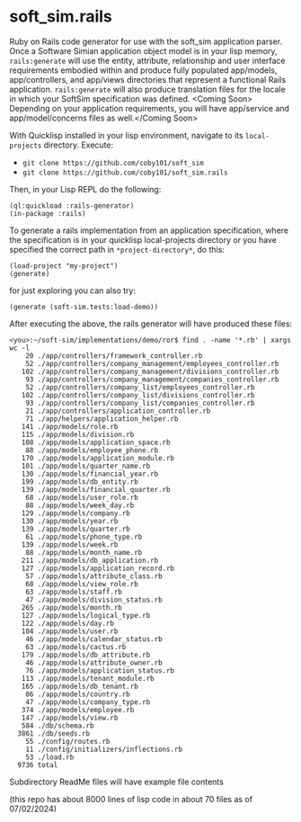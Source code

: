 # soft_sim.rails

Ruby on Rails code generator for use with the soft_sim application parser. Once a Software Simian application object model is in your lisp memory, `rails:generate` will use the entity, attribute, relationship and user interface requirements embodied within and produce fully populated app/models, app/controllers, and app/views directories that represent a functional Rails application. `rails:generate` will also produce translation files for the locale in which your SoftSim specification was defined. \<Coming Soon\> Depending on your application requirements, you will have app/service and app/model/concerns files as well.\</Coming Soon\>

With Quicklisp installed in your lisp environment, navigate to its `local-projects` directory. Execute:

  - `git clone https://github.com/coby101/soft_sim`
  - `git clone https://github.com/coby101/soft_sim.rails`

Then, in your Lisp REPL do the following: 

```
(ql:quickload :rails-generator)
(in-package :rails)
```

To generate a rails implementation from an application specification, where the specification is in your quicklisp local-projects directory or you have specified the correct path in `*project-directory*`, do this:
```
(load-project "my-project")
(generate)
```

for just exploring you can also try:
```
(generate (soft-sim.tests:load-demo))
```

After executing the above, the rails generator will have produced these files:
```
<you>:~/soft-sim/implementations/demo/ror$ find . -name '*.rb' | xargs wc -l
    20 ./app/controllers/framework_controller.rb
    52 ./app/controllers/company_management/employees_controller.rb
   102 ./app/controllers/company_management/divisions_controller.rb
    93 ./app/controllers/company_management/companies_controller.rb
    52 ./app/controllers/company_list/employees_controller.rb
   102 ./app/controllers/company_list/divisions_controller.rb
    93 ./app/controllers/company_list/companies_controller.rb
    21 ./app/controllers/application_controller.rb
    71 ./app/helpers/application_helper.rb
   141 ./app/models/role.rb
   115 ./app/models/division.rb
   108 ./app/models/application_space.rb
    88 ./app/models/employee_phone.rb
   170 ./app/models/application_module.rb
   101 ./app/models/quarter_name.rb
   130 ./app/models/financial_year.rb
   199 ./app/models/db_entity.rb
   139 ./app/models/financial_quarter.rb
    68 ./app/models/user_role.rb
    88 ./app/models/week_day.rb
   129 ./app/models/company.rb
   130 ./app/models/year.rb
   139 ./app/models/quarter.rb
    61 ./app/models/phone_type.rb
   139 ./app/models/week.rb
    88 ./app/models/month_name.rb
   211 ./app/models/db_application.rb
   127 ./app/models/application_record.rb
    57 ./app/models/attribute_class.rb
    68 ./app/models/view_role.rb
    63 ./app/models/staff.rb
    47 ./app/models/division_status.rb
   265 ./app/models/month.rb
   127 ./app/models/logical_type.rb
   122 ./app/models/day.rb
   104 ./app/models/user.rb
    46 ./app/models/calendar_status.rb
    63 ./app/models/cactus.rb
   179 ./app/models/db_attribute.rb
    46 ./app/models/attribute_owner.rb
    76 ./app/models/application_status.rb
   113 ./app/models/tenant_module.rb
   165 ./app/models/db_tenant.rb
    86 ./app/models/country.rb
    47 ./app/models/company_type.rb
   374 ./app/models/employee.rb
   147 ./app/models/view.rb
   584 ./db/schema.rb
  3861 ./db/seeds.rb
    55 ./config/routes.rb
    11 ./config/initializers/inflections.rb
    53 ./load.rb
  9736 total
```

Subdirectory ReadMe files will have example file contents













(this repo has about 8000 lines of lisp code in about 70 files as of 07/02/2024)
